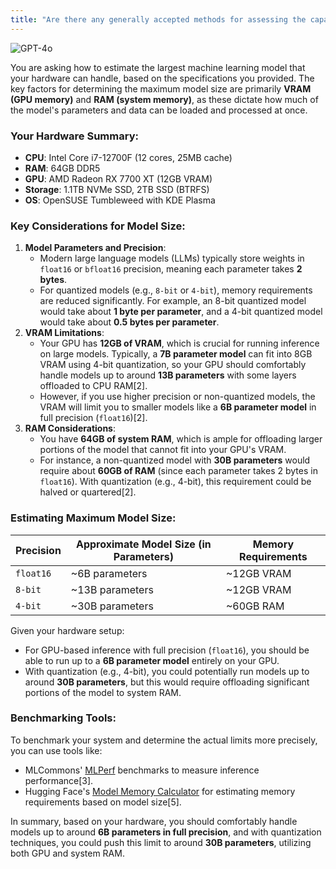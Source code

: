 ```yaml
---
title: "Are there any generally accepted methods for assessing the capacity of a given hardware configuration to run specific locally-hosted LLMs?"
---
```

![GPT-4o](https://img.shields.io/badge/GPT--4o-3333FF?style=for-the-badge&logo=openai&logoColor=white)



You are asking how to estimate the largest machine learning model that your hardware can handle, based on the specifications you provided. The key factors for determining the maximum model size are primarily **VRAM (GPU memory)** and **RAM (system memory)**, as these dictate how much of the model's parameters and data can be loaded and processed at once.

### Your Hardware Summary:

- **CPU**: Intel Core i7-12700F (12 cores, 25MB cache)
- **RAM**: 64GB DDR5
- **GPU**: AMD Radeon RX 7700 XT (12GB VRAM)
- **Storage**: 1.1TB NVMe SSD, 2TB SSD (BTRFS)
- **OS**: OpenSUSE Tumbleweed with KDE Plasma

### Key Considerations for Model Size:

1. **Model Parameters and Precision**:
   - Modern large language models (LLMs) typically store weights in `float16` or `bfloat16` precision, meaning each parameter takes **2 bytes**.
   - For quantized models (e.g., `8-bit` or `4-bit`), memory requirements are reduced significantly. For example, an 8-bit quantized model would take about **1 byte per parameter**, and a 4-bit quantized model would take about **0.5 bytes per parameter**.
2. **VRAM Limitations**:
   - Your GPU has **12GB of VRAM**, which is crucial for running inference on large models. Typically, a **7B parameter model** can fit into 8GB VRAM using 4-bit quantization, so your GPU should comfortably handle models up to around **13B parameters** with some layers offloaded to CPU RAM\[2].
   - However, if you use higher precision or non-quantized models, the VRAM will limit you to smaller models like a **6B parameter model** in full precision (`float16`)\[2].
3. **RAM Considerations**:
   - You have **64GB of system RAM**, which is ample for offloading larger portions of the model that cannot fit into your GPU's VRAM.
   - For instance, a non-quantized model with **30B parameters** would require about **60GB of RAM** (since each parameter takes 2 bytes in `float16`). With quantization (e.g., 4-bit), this requirement could be halved or quartered\[2].

### Estimating Maximum Model Size:

| Precision | Approximate Model Size (in Parameters) | Memory Requirements |
| --------- | -------------------------------------- | ------------------- |
| `float16` | \~6B parameters                        | \~12GB VRAM         |
| `8-bit`   | \~13B parameters                       | \~12GB VRAM         |
| `4-bit`   | \~30B parameters                       | \~60GB RAM          |

Given your hardware setup:

- For GPU-based inference with full precision (`float16`), you should be able to run up to a **6B parameter model** entirely on your GPU.
- With quantization (e.g., 4-bit), you could potentially run models up to around **30B parameters**, but this would require offloading significant portions of the model to system RAM.

### Benchmarking Tools:

To benchmark your system and determine the actual limits more precisely, you can use tools like:

- MLCommons' [MLPerf](https://mlcommons.org/benchmarks/) benchmarks to measure inference performance\[3].
- Hugging Face's [Model Memory Calculator](https://huggingface.co/spaces/hf-accelerate/model-memory-calculator) for estimating memory requirements based on model size\[5].

In summary, based on your hardware, you should comfortably handle models up to around **6B parameters in full precision**, and with quantization techniques, you could push this limit to around **30B parameters**, utilizing both GPU and system RAM.

&#x20;
